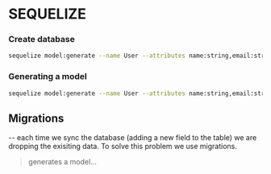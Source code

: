 # SEQUELIZE

### Create database

```bash
sequelize model:generate --name User --attributes name:string,email:string
```

### Generating a model

```bash
sequelize model:generate --name User --attributes name:string,email:string
```

## Migrations

-- each time we sync the database (adding a new field to the table) we are dropping the exisiting data. To solve this problem we use migrations.

> generates a model...
